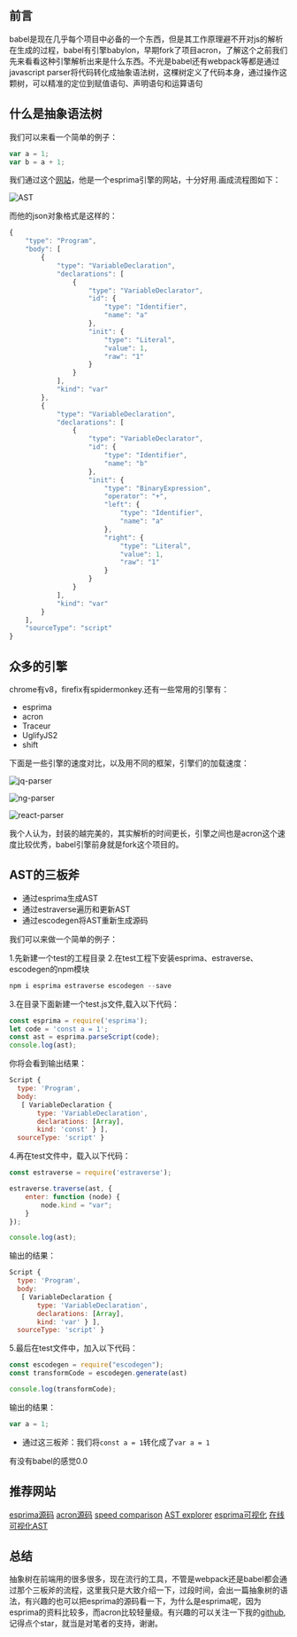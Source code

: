 ## 前言
babel是现在几乎每个项目中必备的一个东西，但是其工作原理避不开对js的解析在生成的过程，babel有引擎babylon，早期fork了项目acron，了解这个之前我们先来看看这种引擎解析出来是什么东西。不光是babel还有webpack等都是通过javascript parser将代码转化成抽象语法树，这棵树定义了代码本身，通过操作这颗树，可以精准的定位到赋值语句、声明语句和运算语句

## 什么是抽象语法树

我们可以来看一个简单的例子：

```js
var a = 1;
var b = a + 1;
```

我们通过这个[网站](http://esprima.org/demo/parse.html#)，他是一个esprima引擎的网站，十分好用.画成流程图如下：

![AST](http://laihuamin.oss-cn-beijing.aliyuncs.com/ast.png)

而他的json对象格式是这样的：

```js
{
    "type": "Program",
    "body": [
        {
            "type": "VariableDeclaration",
            "declarations": [
                {
                    "type": "VariableDeclarator",
                    "id": {
                        "type": "Identifier",
                        "name": "a"
                    },
                    "init": {
                        "type": "Literal",
                        "value": 1,
                        "raw": "1"
                    }
                }
            ],
            "kind": "var"
        },
        {
            "type": "VariableDeclaration",
            "declarations": [
                {
                    "type": "VariableDeclarator",
                    "id": {
                        "type": "Identifier",
                        "name": "b"
                    },
                    "init": {
                        "type": "BinaryExpression",
                        "operator": "+",
                        "left": {
                            "type": "Identifier",
                            "name": "a"
                        },
                        "right": {
                            "type": "Literal",
                            "value": 1,
                            "raw": "1"
                        }
                    }
                }
            ],
            "kind": "var"
        }
    ],
    "sourceType": "script"
}
```

## 众多的引擎
chrome有v8，firefix有spidermonkey.还有一些常用的引擎有：
- esprima
- acron
- Traceur
- UglifyJS2
- shift

下面是一些引擎的速度对比，以及用不同的框架，引擎们的加载速度：

![jq-parser](http://laihuamin.oss-cn-beijing.aliyuncs.com/jq-parser.png)

![ng-parser](http://laihuamin.oss-cn-beijing.aliyuncs.com/ng-parser.png)

![react-parser](http://laihuamin.oss-cn-beijing.aliyuncs.com/react-parser.png)

我个人认为，封装的越完美的，其实解析的时间更长，引擎之间也是acron这个速度比较优秀，babel引擎前身就是fork这个项目的。

## AST的三板斧

- 通过esprima生成AST
- 通过estraverse遍历和更新AST
- 通过escodegen将AST重新生成源码

我们可以来做一个简单的例子：

1.先新建一个test的工程目录
2.在test工程下安装esprima、estraverse、escodegen的npm模块
```js
npm i esprima estraverse escodegen --save
```
3.在目录下面新建一个test.js文件,载入以下代码：
```js
const esprima = require('esprima');
let code = 'const a = 1';
const ast = esprima.parseScript(code);
console.log(ast);
```
你将会看到输出结果：
```js
Script {
  type: 'Program',
  body:
   [ VariableDeclaration {
       type: 'VariableDeclaration',
       declarations: [Array],
       kind: 'const' } ],
  sourceType: 'script' }
```

4.再在test文件中，载入以下代码：
```js
const estraverse = require('estraverse');

estraverse.traverse(ast, {
    enter: function (node) {
        node.kind = "var";
    }
});

console.log(ast);
```
输出的结果：
```js
Script {
  type: 'Program',
  body:
   [ VariableDeclaration {
       type: 'VariableDeclaration',
       declarations: [Array],
       kind: 'var' } ],
  sourceType: 'script' }
```

5.最后在test文件中，加入以下代码：
```js
const escodegen = require("escodegen");
const transformCode = escodegen.generate(ast)

console.log(transformCode);

```
输出的结果：
```js
var a = 1;
```

- 通过这三板斧：我们将`const a = 1`转化成了`var a = 1`

有没有babel的感觉0.0

## 推荐网站

[esprima源码](https://github.com/jquery/esprima)
[acron源码](https://github.com/ternjs/acorn)
[speed comparison](http://esprima.org/test/compare.html)
[AST explorer](https://astexplorer.net/)
[esprima可视化](http://esprima.org/demo/parse.html#)
[在线可视化AST](http://resources.jointjs.com/demos)

## 总结

抽象树在前端用的很多很多，现在流行的工具，不管是webpack还是babel都会通过那个三板斧的流程，这里我只是大致介绍一下，过段时间，会出一篇抽象树的语法，有兴趣的也可以把esprima的源码看一下，为什么是esprima呢，因为esprima的资料比较多，而acron比较轻量级。有兴趣的可以关注一下我的[github](),记得点个star，就当是对笔者的支持，谢谢。